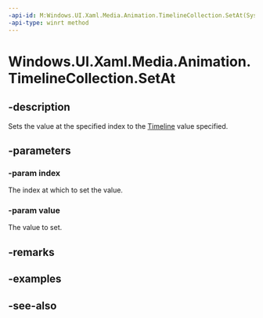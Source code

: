 ```yaml
---
-api-id: M:Windows.UI.Xaml.Media.Animation.TimelineCollection.SetAt(System.UInt32,Windows.UI.Xaml.Media.Animation.Timeline)
-api-type: winrt method
---
```


<!-- Method syntax
public void SetAt(System.UInt32 index, Windows.UI.Xaml.Media.Animation.Timeline value)
-->

# Windows.UI.Xaml.Media.Animation.TimelineCollection.SetAt

## -description
Sets the value at the specified index to the [Timeline](timeline.md) value specified.



## -parameters
### -param index
The index at which to set the value.

### -param value
The value to set.

## -remarks

## -examples

## -see-also
